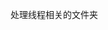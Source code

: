 <!--
 * @Author: your name
 * @Date: 2021-12-19 21:09:53
 * @LastEditTime: 2021-12-19 21:09:54
 * @LastEditors: Please set LastEditors
 * @Description: 打开koroFileHeader查看配置 进行设置: https://github.com/OBKoro1/koro1FileHeader/wiki/%E9%85%8D%E7%BD%AE
 * @FilePath: /algorithm/ServiceCode/signal /readme.md
-->

处理线程相关的文件夹